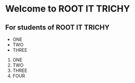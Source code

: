 # Welcome to ROOT IT TRICHY
## For students of ROOT IT TRICHY

* ONE
* TWO
* THREE

1. ONE
2. TWO
3. THREE
4. FOUR
